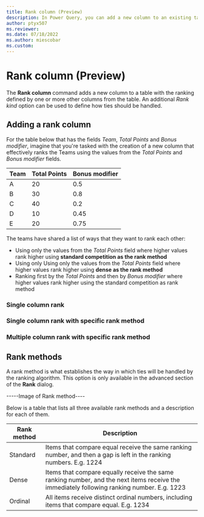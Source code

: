 ```yaml
---
title: Rank column (Preview)
description: In Power Query, you can add a new column to an existing table that ranks the rows in the table based on the desired sorting of the table and the rank strategy to use for ties.
author: ptyx507
ms.reviewer: 
ms.date: 07/18/2022
ms.author: miescobar
ms.custom: 
---
```


# Rank column (Preview)

The **Rank column** command adds a new column to a table with the ranking defined by one or more other columns from the table. An additional *Rank kind* option can be used to define how ties should be handled.

## Adding a rank column

For the table below that has the fields *Team*, *Total Points* and *Bonus modifier*, imagine that you're tasked with the creation of a new column that effectively ranks the Teams using the values from the *Total Points* and *Bonus modifier* fields.

|Team|Total Points|Bonus modifier|
|----|------------|--------------|
|A|20|0.5|
|B|30|0.8|
|C|40|0.2|
|D|10|0.45|
|E|20|0.75|

The teams have shared a list of ways that they want to rank each other:

* Using only the values from the *Total Points* field where higher values rank higher using **standard competition as the rank method**
* Using only Using only the values from the *Total Points* field where higher values rank higher using **dense as the rank method**
* Ranking first by the *Total Points* and then by *Bonus modifier* where higher values rank higher using the standard competition as rank method

### Single column rank

### Single column rank with specific rank method

### Multiple column rank with specific rank method

## Rank methods

A rank method is what establishes the way in which ties will be handled by the ranking algorithm. This option is only available in the advanced section of the **Rank** dialog.

-----Image of Rank method----

Below is a table that lists all three available rank methods and a description for each of them.

|Rank method|Description|
|-----------|-----------|
|Standard| Items that compare equal receive the same ranking number, and then a gap is left in the ranking numbers. E.g. 1224|
|Dense| Items that compare equally receive the same ranking number, and the next items receive the immediately following ranking number. E.g. 1223|
|Ordinal| All items receive distinct ordinal numbers, including items that compare equal. E.g. 1234|